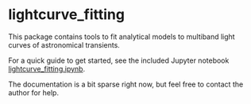 # lightcurve_fitting

This package contains tools to fit analytical models to multiband light curves of astronomical transients.

For a quick guide to get started, see the included Jupyter notebook [lightcurve_fitting.ipynb](lightcurve_fitting.ipynb).

The documentation is a bit sparse right now, but feel free to contact the author for help.
